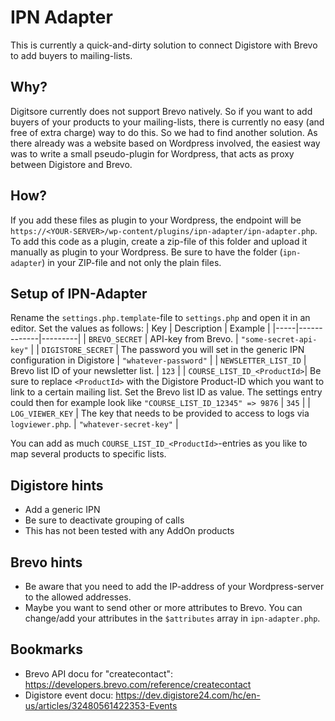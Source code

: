 # IPN Adapter
This is currently a quick-and-dirty solution to connect Digistore with Brevo to add buyers to mailing-lists.

## Why?
Digitsore currently does not support Brevo natively. So if you want to add buyers of your products to your mailing-lists, there is currently no easy (and free of extra charge) way to do this. So we had to find another solution. As there already was a website based on Wordpress involved, the easiest way was to write a small pseudo-plugin for Wordpress, that acts as proxy between Digistore and Brevo.

## How?
If you add these files as plugin to your Wordpress, the endpoint will be `https://<YOUR-SERVER>/wp-content/plugins/ipn-adapter/ipn-adapter.php`.
To add this code as a plugin, create a zip-file of this folder and upload it manually as plugin to your Wordpress. Be sure to have the folder (`ipn-adapter`) in your ZIP-file and not only the plain files.

## Setup of IPN-Adapter
Rename the `settings.php.template`-file to `settings.php` and open it in an editor. Set the values as follows:
| Key | Description | Example |
|-----|-------------|---------|
| `BREVO_SECRET` | API-key from Brevo. | `"some-secret-api-key"` |
| `DIGISTORE_SECRET` | The password you will set in the generic IPN configuration in Digistore | `"whatever-password"` |
| `NEWSLETTER_LIST_ID` | Brevo list ID of your newsletter list. | `123` |
| `COURSE_LIST_ID_<ProductId>`| Be sure to replace `<ProductId>` with the Digistore Product-ID which you want to link to a certain mailing list. Set the Brevo list ID as value. The settings entry could then for example look like `"COURSE_LIST_ID_12345" => 9876` | `345` |
| `LOG_VIEWER_KEY` | The key that needs to be provided to access to logs via `logviewer.php`. | `"whatever-secret-key"` | 

You can add as much `COURSE_LIST_ID_<ProductId>`-entries as you like to map several products to specific lists.

## Digistore hints
- Add a generic IPN 
- Be sure to deactivate grouping of calls
- This has not been tested with any AddOn products

## Brevo hints
- Be aware that you need to add the IP-address of your Wordpress-server to the allowed addresses.
- Maybe you want to send other or more attributes to Brevo. You can change/add your attributes in the `$attributes` array in `ipn-adapter.php`.

## Bookmarks
- Brevo API docu for "createcontact": https://developers.brevo.com/reference/createcontact
- Digistore event docu: https://dev.digistore24.com/hc/en-us/articles/32480561422353-Events